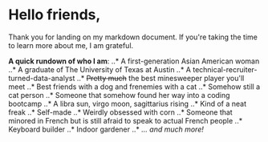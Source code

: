 # Hello friends,

Thank you for landing on my markdown document. If you're taking the time to learn more about me, I am grateful.

**A quick rundown of who I am**:
..* A first-generation Asian American woman
..* A graduate of The University of Texas at Austin
..* A technical-recruiter-turned-data-analyst
..* ~~Pretty much~~ the best minesweeper player you'll meet
..* Best friends with a dog and frenemies with a cat
..* Somehow still a cat person
..* Someone that somehow found her way into a coding bootcamp
..* A libra sun, virgo moon, sagittarius rising
..* Kind of a neat freak
..* Self-made
..* Weirdly obsessed with corn
..* Someone that minored in French but is still afraid to speak to actual French people
..* Keyboard builder
..* Indoor gardener
..* _... and much more!_











